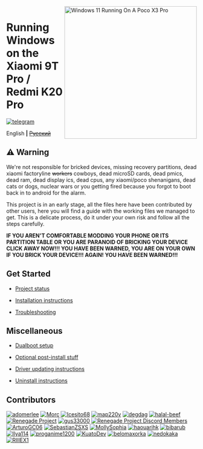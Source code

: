 <img align="right" src="https://raw.githubusercontent.com/graphiks/woa-raphael/65c0ee06045c13d1ef0f5f88aa687c50274ef7f5/raphael.png" width="350" alt="Windows 11 Running On A Poco X3 Pro">


# Running Windows on the Xiaomi 9T Pro / Redmi K20 Pro
[![telegram](https://img.shields.io/badge/chat-telegram-brightgreen.svg?logo=telegram&style=flat-square)](https://t.me/winonvayualt)

English **|** [~~Русский~~](README_RU.md)

## ⚠️ Warning

We're not responsible for bricked devices, missing recovery partitions, dead xiaomi factoryline ~~workers~~ cowboys, dead microSD cards, dead pmics, dead ram, dead display ics, dead cpus, any xiaomi/poco shenanigans, dead cats or dogs, nuclear wars or you getting fired because you forgot to boot back in to android for the alarm.

This project is in an early stage, all the files here have been contributed by other users, here you will find a guide with the working files we managed to get. This is a delicate process, do it under your own risk and follow all the steps carefully.

**IF YOU AREN'T COMFORTABLE MODDING YOUR PHONE OR ITS PARTITION TABLE OR YOU ARE PARANOID OF BRICKING YOUR DEVICE CLICK AWAY NOW!!! YOU HAVE BEEN WARNED, YOU ARE ON YOUR OWN IF YOU BRICK YOUR DEVICE!!! AGAIN! YOU HAVE BEEN WARNED!!!**


## Get Started

- [Project status](guide/status-en.md)

- [Installation instructions](guide/install-1-en.md)

- [Troubleshooting](guide/troubleshooting-en.md)


## Miscellaneous

- [Dualboot setup](guide/dualboot-en.md)

- [Optional post-install stuff](guide/postinstall-en.md)

- [Driver updating instructions](guide/update-en.md)

- [Uninstall instructions](guide/uninstall-en.md)

## Contributors

[<img alt="adomerlee" src="https://images.weserv.nl/?url=https://avatars.githubusercontent.com/u/109386069?v=4&w=45&fit=cover&mask=circle&maxage=7d" />](https://github.com/adomerlee)
[<img alt="Morc" src="https://images.weserv.nl/?url=https://avatars.githubusercontent.com/u/13377926?v=4&w=45&fit=cover&mask=circle&maxage=7d" />](https://github.com/TheMorc)
[<img alt="Icesito68" src="https://images.weserv.nl/?url=https://avatars.githubusercontent.com/u/113939920?v=4&w=45&fit=cover&mask=circle&maxage=7d" />](https://github.com/Icesito68)
[<img alt="map220v" src="https://images.weserv.nl/?url=https://avatars.githubusercontent.com/u/14368485?v=4&w=45&fit=cover&mask=circle&maxage=7d" />](https://github.com/map220v)
[<img alt="degdag" src="https://images.weserv.nl/?url=https://avatars.githubusercontent.com/u/22778181?v=4&w=45&fit=cover&mask=circle&maxage=7d" />](https://github.com/degdag)
[<img alt="halal-beef" src="https://images.weserv.nl/?url=https://avatars.githubusercontent.com/u/78730004?v=4&w=45&fit=cover&mask=circle&maxage=7d" />](https://github.com/halal-beef)
[<img alt="Renegade Project" src="https://images.weserv.nl/?url=https://avatars.githubusercontent.com/u/63859504?s=200&v=4&w=45&fit=cover&mask=circle&maxage=7d" />](https://github.com/edk2-porting)
[<img alt="gus33000" src="https://images.weserv.nl/?url=https://avatars.githubusercontent.com/u/3755345?v=4&w=45&fit=cover&mask=circle&maxage=7d" />](https://github.com/gus33000)
[<img alt="Renegade Project Discord Members" src="https://images.weserv.nl/?url=https://cdn.discordapp.com/icons/736563593058713690/68f67bfddf4390b11effc99917b16338.webp?size=256&w=45&fit=cover&mask=circle&maxage=7d" />](https://discord.gg/XXBWfag)
[<img alt="ArturoGC06" src="https://images.weserv.nl/?url=https://avatars.githubusercontent.com/u/76574534?v=4&w=45&fit=cover&mask=circle&maxage=7d" />](https://github.com/ArtturoGC06)
[<img alt="SebastianZSXS" src="https://images.weserv.nl/?url=https://avatars.githubusercontent.com/u/111822607?v=4&w=45&fit=cover&mask=circle&maxage=7d" />](https://github.com/SebastianZSXS)
[<img alt="MollySophia" src="https://images.weserv.nl/?url=https://avatars.githubusercontent.com/u/20746884?v=4&w=45&fit=cover&mask=circle&maxage=7d" />](https://github.com/MollySophia)
[<img alt="haouarihk" src="https://images.weserv.nl/?url=https://avatars.githubusercontent.com/u/57036855?v=4&w=45&fit=cover&mask=circle&maxage=7d" />](https://github.com/haouarihk)
[<img alt="bibarub" src="https://images.weserv.nl/?url=https://avatars.githubusercontent.com/u/73599925?v=4&w=45&fit=cover&mask=circle&maxage=7d" />](https://github.com/bibarub)
[<img alt="Ilya114" src="https://images.weserv.nl/?url=https://avatars.githubusercontent.com/u/93242944?v=4&w=45&fit=cover&mask=circle&maxage=7d" />](https://github.com/Ilya114)
[<img alt="proganime1200" src="https://images.weserv.nl/?url=https://avatars.githubusercontent.com/u/32473502?v=4&w=45&fit=cover&mask=circle&maxage=7d" />](https://github.com/proganime1200)
[<img alt="KuatoDev" src="https://images.weserv.nl/?url=https://avatars.githubusercontent.com/u/17999613?v=4&w=45&fit=cover&mask=circle&maxage=7d" />](https://github.com/KuatoDev)
[<img alt="belomaxorka" src="https://images.weserv.nl/?url=https://avatars.githubusercontent.com/u/54049465?v=4&w=45&fit=cover&mask=circle&maxage=7d" />](https://github.com/belomaxorka)
[<img alt="nedokaka" src="https://images.weserv.nl/?url=https://avatars.githubusercontent.com/u/104865210?v=4&w=45&fit=cover&mask=circle&maxage=7d" />](https://github.com/nedokaka)
[<img alt="RIllEX1" src="https://images.weserv.nl/?url=https://avatars.githubusercontent.com/u/142384494?v=4&w=45&fit=cover&mask=circle&maxage=7d" />](https://github.com/RIllEX1)
